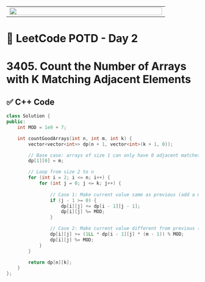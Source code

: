 <table>
<tr>
<td align="left" width="400">
  <img src="https://miro.medium.com/v2/resize:fit:1100/format:webp/1*VOQU8CuPG34Gsd1yJCadOQ.png" width="100%"/>
</td>
</tr>
</table>

# 🚀 LeetCode POTD - Day 2

# 3405. Count the Number of Arrays with K Matching Adjacent Elements

## ✅ C++ Code

```cpp
class Solution {
public:
    int MOD = 1e9 + 7;

    int countGoodArrays(int n, int m, int k) {
        vector<vector<int>> dp(n + 1, vector<int>(k + 1, 0));

        // Base case: arrays of size 1 can only have 0 adjacent matches
        dp[1][0] = m;

        // Loop from size 2 to n
        for (int i = 2; i <= n; i++) {
            for (int j = 0; j <= k; j++) {
                
                // Case 1: Make current value same as previous (add a match)
                if (j - 1 >= 0) {
                    dp[i][j] += dp[i - 1][j - 1];
                    dp[i][j] %= MOD;
                }

                // Case 2: Make current value different from previous (no match added)
                dp[i][j] += (1LL * dp[i - 1][j] * (m - 1)) % MOD;
                dp[i][j] %= MOD;
            }
        }

        return dp[n][k];
    }
};
